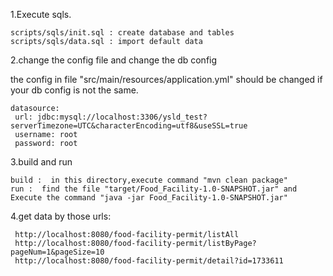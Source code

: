 


1.Execute sqls.  

   ```
   scripts/sqls/init.sql : create database and tables
   scripts/sqls/data.sql : import default data
   ```

2.change the config file and change the db config 

   the config in  file "src/main/resources/application.yml" should be changed if your db config is not the same.
   ```
  datasource:
    url: jdbc:mysql://localhost:3306/ysld_test?serverTimezone=UTC&characterEncoding=utf8&useSSL=true
    username: root
    password: root
  ```

3.build and run  

   ```
  build :  in this directory,execute command "mvn clean package"
  run :  find the file "target/Food_Facility-1.0-SNAPSHOT.jar" and Execute the command "java -jar Food_Facility-1.0-SNAPSHOT.jar"
  ```

4.get data by those urls:  

 ```
  http://localhost:8080/food-facility-permit/listAll  
  http://localhost:8080/food-facility-permit/listByPage?pageNum=1&pageSize=10  
  http://localhost:8080/food-facility-permit/detail?id=1733611
 ```







